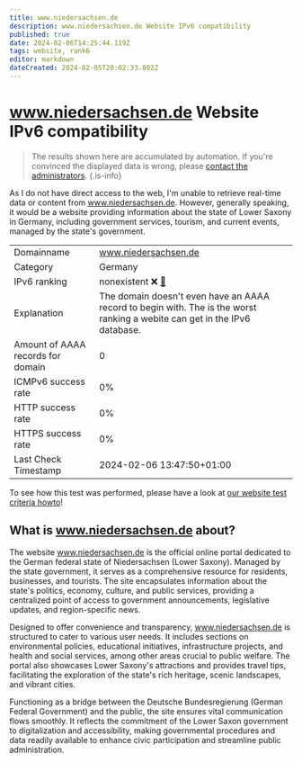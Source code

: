 ```yaml
---
title: www.niedersachsen.de
description: www.niedersachsen.de Website IPv6 compatibility
published: true
date: 2024-02-06T14:25:44.119Z
tags: website, rank6
editor: markdown
dateCreated: 2024-02-05T20:02:33.802Z
---
```


# www.niedersachsen.de Website IPv6 compatibility

> The results shown here are accumulated by automation. If you're convinced the displayed data is wrong, please [contact the administrators](/howto/chat). 
{.is-info}

As I do not have direct access to the web, I'm unable to retrieve real-time data or content from www.niedersachsen.de. However, generally speaking, it would be a website providing information about the state of Lower Saxony in Germany, including government services, tourism, and current events, managed by the state's government.


|   |   |
| - | - |
| Domainname | www.niedersachsen.de
| Category | Germany |
| IPv6 ranking | nonexistent :x: [🔗](/howto/ranking) |
| Explanation | The domain doesn't even have an AAAA record to begin with. The is the worst ranking a webite can get in the IPv6 database. |
| Amount of AAAA records for domain | 0 |
| ICMPv6 success rate | 0%|
| HTTP success rate | 0% |
| HTTPS success rate | 0% |
| Last Check Timestamp | 2024-02-06 13:47:50+01:00 |

To see how this test was performed, please have a look at [our website test criteria howto](/howto/testcriteria/website)!


## What is www.niedersachsen.de about?
The website www.niedersachsen.de is the official online portal dedicated to the German federal state of Niedersachsen (Lower Saxony). Managed by the state government, it serves as a comprehensive resource for residents, businesses, and tourists. The site encapsulates information about the state's politics, economy, culture, and public services, providing a centralized point of access to government announcements, legislative updates, and region-specific news.

Designed to offer convenience and transparency, www.niedersachsen.de is structured to cater to various user needs. It includes sections on environmental policies, educational initiatives, infrastructure projects, and health and social services, among other areas crucial to public welfare. The portal also showcases Lower Saxony's attractions and provides travel tips, facilitating the exploration of the state's rich heritage, scenic landscapes, and vibrant cities.

Functioning as a bridge between the Deutsche Bundesregierung (German Federal Government) and the public, the site ensures vital communication flows smoothly. It reflects the commitment of the Lower Saxon government to digitalization and accessibility, making governmental procedures and data readily available to enhance civic participation and streamline public administration.


